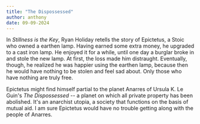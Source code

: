 ```yaml
---
title: "The Dispossessed"
author: anthony
date: 09-09-2024
---
```


In *Stillness is the Key*, Ryan Holiday retells the story of Epictetus, a Stoic who owned a earthen lamp. Having earned some extra money, he upgraded to a cast iron lamp. He enjoyed it for a while, until one day a burglar broke in and stole the new lamp. At first, the loss made him distraught. Eventually, though, he realized he was happier using the earthen lamp, because then he would have nothing to be stolen and feel sad about. Only those who have nothing are truly free. 

Epictetus might find himself partial to the planet Anarres of Ursula K. Le Guin's *The Dispossessed* -- a planet on which all private property has been abolished. It's an anarchist utopia, a society that functions on the basis of mutual aid. I am sure Epictetus would have no trouble getting along with the people of Anarres. 